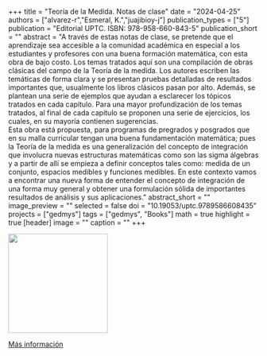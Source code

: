 +++
title = "Teoría de la Medida. Notas de clase"
date = "2024-04-25"
authors = ["alvarez-r","Esmeral, K.","juajibioy-j"]
publication_types = ["5"]
publication = "Editorial UPTC. ISBN: 978-958-660-843-5"
publication_short = ""
abstract = "A través de estas notas de clase, se pretende que el aprendizaje sea accesible a la comunidad académica en especial a los estudiantes y profesores con una buena formación matemática, con esta obra de bajo costo. Los temas tratados aquí son una compilación de obras clásicas del campo de la Teoría de la medida. Los autores escriben las temáticas de forma clara y se presentan pruebas detalladas de resultados importantes que, usualmente los libros clásicos pasan por alto. Además, se plantean una serie de ejemplos que ayudan a esclarecer los tópicos tratados en cada capítulo. Para una mayor profundización de los temas tratados, al final de cada capítulo se proponen una serie de ejercicios, los cuales, en su mayoría contienen sugerencias.<br>Esta obra está propuesta, para programas de pregrados y posgrados que en su malla curricular tengan una buena fundamentación matemática; pues la Teoría de la medida es una generalización del concepto de integración que involucra nuevas estructuras matemáticas como son las sigma álgebras y a partir de allí se empieza a definir conceptos tales como: medida de un conjunto, espacios medibles y funciones medibles. En este contexto vamos a encontrar una nueva forma de entender el concepto de integración de una forma muy general y obtener una formulación sólida de importantes resultados de análisis y sus aplicaciones."
abstract_short = ""
image_preview = ""
selected = false
doi = "10.19053/uptc.9789586608435"
projects = ["gedmys"]
tags = ["gedmys", "Books"]
math = true
highlight = true
[header]
image = ""
caption = ""
+++

<img src="https://simehbucket.s3.amazonaws.com/images/4c51e2b50090e6016ded5ed1ad045b70-medium.jpg"  width="200">

[Más información](https://editorial.uptc.edu.co/gpd-notas-de-clase-9789586608435-664d06a5e6af2.html)


